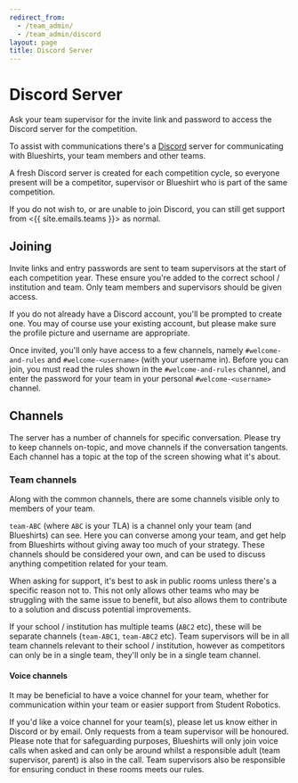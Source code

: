```yaml
---
redirect_from:
  - /team_admin/
  - /team_admin/discord
layout: page
title: Discord Server
---
```


# Discord Server

<div class="info">
  Ask your team supervisor for the invite link and password to access the Discord server for the competition.
</div>

To assist with communications there's a [Discord](https://discord.com/) server for communicating with Blueshirts, your team members and other teams.

A fresh Discord server is created for each competition cycle, so everyone present will be a competitor, supervisor or Blueshirt who is part of the same competition.

If you do not wish to, or are unable to join Discord, you can still get support from <{{ site.emails.teams }}> as normal.

## Joining

Invite links and entry passwords are sent to team supervisors at the start of each competition year.
These ensure you're added to the correct school / institution and team.
Only team members and supervisors should be given access.

If you do not already have a Discord account, you'll be prompted to create one.
You may of course use your existing account, but please make sure the profile picture and username are appropriate.

Once invited, you'll only have access to a few channels, namely `#welcome-and-rules` and `#welcome-<username>` (with your username in). Before you can join, you must read the rules shown in the `#welcome-and-rules` channel, and enter the password for your team in your personal `#welcome-<username>` channel.

## Channels

The server has a number of channels for specific conversation. Please try to keep channels on-topic, and move channels if the conversation tangents. Each channel has a topic at the top of the screen showing what it's about.

### Team channels

Along with the common channels, there are some channels visible only to members of your team.

`team-ABC` (where `ABC` is your TLA) is a channel only your team (and Blueshirts) can see. Here you can converse among your team, and get help from Blueshirts without giving away too much of your strategy. These channels should be considered your own, and can be used to discuss anything competition related for your team.

When asking for support, it's best to ask in public rooms unless there's a specific reason not to. This not only allows other teams who may be struggling with the same issue to benefit, but also allows them to contribute to a solution and discuss potential improvements.

If your school / institution has multiple teams (`ABC2` etc), these will be separate channels (`team-ABC1`, `team-ABC2` etc). Team supervisors will be in all team channels relevant to their school / institution, however as competitors can only be in a single team, they'll only be in a single team channel.

#### Voice channels

It may be beneficial to have a voice channel for your team, whether for communication within your team or easier support from Student Robotics.

If you'd like a voice channel for your team(s), please let us know either in Discord or by email. Only requests from a team supervisor will be honoured. Please note that for safeguarding purposes, Blueshirts will only join voice calls when asked and can only be around whilst a responsible adult (team supervisor, parent) is also in the call. Team supervisors also be responsible for ensuring conduct in these rooms meets our rules.
